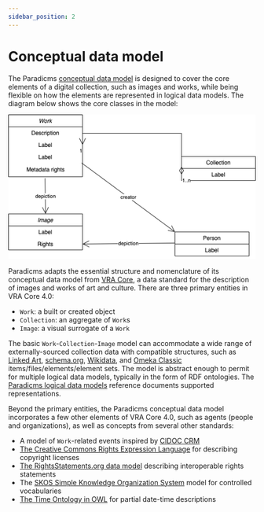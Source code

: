 ```yaml
---
sidebar_position: 2
---
```


# Conceptual data model

The Paradicms [conceptual data model](https://en.wikipedia.org/wiki/Conceptual_schema) is designed to cover the core elements of a digital collection, such as images and works, while being flexible on how the elements are represented in logical data models. The diagram below shows the core classes in the model:

![Overview of the Paradicms conceptual data model](conceptual-data-model-classes.png)

Paradicms adapts the essential structure and nomenclature of its conceptual data model from [VRA Core](https://www.loc.gov/standards/vracore/), a data standard for the description of images and works of art and culture.  There are three primary entities in VRA Core 4.0:
* `Work`: a built or created object
* `Collection`: an aggregate of `Work`s 
* `Image`: a visual surrogate of a `Work`

The basic `Work`-`Collection`-`Image` model can accommodate a wide range of externally-sourced collection data with compatible structures, such as [Linked Art](https://linked.art/),
[schema.org](https://schema.org/), [Wikidata](https://wikidata.org/), and [Omeka Classic](https://omeka.org/classic/) items/files/elements/element sets. The model is abstract enough to permit for multiple logical data models, typically in the form of RDF ontologies. The [Paradicms logical data models](/docs/reference/logical-data-models) reference documents supported representations.

Beyond the primary entities, the Paradicms conceptual data model incorporates a few other elements of VRA Core 4.0, such as agents (people and organizations), as well as concepts from several other standards:

* A model of `Work`-related events inspired by [CIDOC CRM](https://www.cidoc-crm.org/)
* [The Creative Commons Rights Expression Language](https://creativecommons.org/ns) for describing copyright licenses
* [The RightsStatements.org data model](https://github.com/rightsstatements/data-model) describing interoperable rights statements
* The [SKOS Simple Knowledge Organization System](https://www.w3.org/2004/02/skos/) model for controlled vocabularies
* [The Time Ontology in OWL](https://www.w3.org/TR/owl-time/) for partial date-time descriptions
